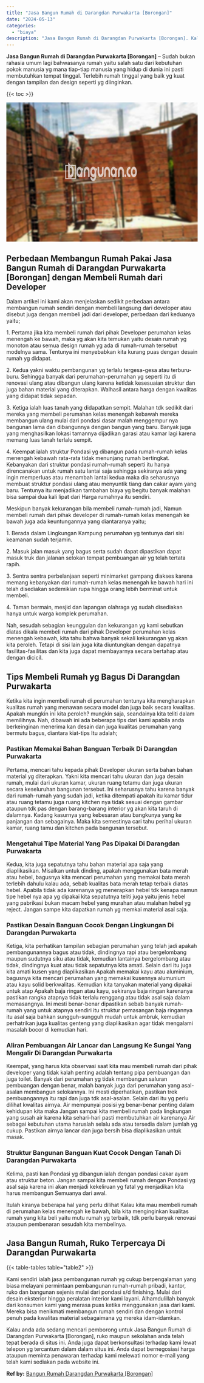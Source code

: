 ```yaml
---
title: "Jasa Bangun Rumah di Darangdan Purwakarta [Borongan]"
date: "2024-05-13"
categories: 
  - "biaya"
description: "Jasa Bangun Rumah di Darangdan Purwakarta [Borongan]. Kalau anda ada sedang mencari pemborong untuk Jasa Bangun Rumah di Darangdan Purwakarta [Borongan], r..."
---
```


**Jasa Bangun Rumah di Darangdan Purwakarta \[Borongan\]** – Sudah bukan rahasia umum lagi bahwasanya rumah yaitu salah satu dari kebutuhan pokok manusia yg mana tiap-tiap manusia yang hidup di dunia ini pasti membutuhkan tempat tinggal. Terlebih rumah tinggal yang baik yg kuat dengan tampilan dan design seperti yg diinginkan.

{{< toc >}}

![Jasa Bangun Rumah di Darangdan Purwakarta [Borongan]](/images/borong-bangunan-29.png)

## Perbedaan Membangun Rumah Pakai Jasa Bangun Rumah di Darangdan Purwakarta \[Borongan\] dengan Membeli Rumah dari Developer

Dalam artikel ini kami akan menjelaskan sedikit perbedaan antara membangun rumah sendiri dengan membeli langsung dari developer atau disebut juga dengan membeli jadi dari developer, perbedaan dari keduanya yaitu;

1\. Pertama jika kita membeli rumah dari pihak Developer perumahan kelas menengah ke bawah, maka yg akan kita temukan yaitu desain rumah yg monoton atau semua design rumah yg ada di rumah-rumah tersebut modelnya sama. Tentunya ini menyebabkan kita kurang puas dengan desain rumah yg didapat.

2\. Kedua yakni waktu pembangunan yg terlalu tergesa-gesa atau terburu-buru. Sehingga banyak dari perumahan-perumahan yg seperti itu di renovasi ulang atau dibangun ulang karena ketidak kesesuaian struktur dan juga bahan material yang diterapkan. Walhasil antara harga dengan kwalitas yang didapat tidak sepadan.

3\. Ketiga ialah luas tanah yang didapatkan sempit. Malahan tdk sedikit dari mereka yang membeli perumahan kelas menengah kebawah mereka membangun ulang mulai dari pondasi dasar malah menggempur nya bangunan lama dan dibangunnya dengan bangun yang baru. Banyak juga yang menghasilkan lokasi tamannya dijadikan garasi atau kamar lagi karena memang luas tanah terlalu sempit.

4\. Keempat ialah struktur Pondasi yg dibangun pada rumah-rumah kelas menengah kebawah rata-rata tidak menunjang rumah bertingkat. Kebanyakan dari struktur pondasi rumah-rumah seperti itu hanya direncanakan untuk rumah satu lantai saja sehingga sekiranya ada yang ingin memperluas atau menambah lantai kedua maka dia seharusnya membuat struktur pondasi ulang atau menyuntik tiang dan cakar ayam yang baru. Tentunya itu menjadikan tambahan biaya yg begitu banyak malahan bisa sampai dua kali lipat dari Harga rumahnya itu sendiri.

Meskipun banyak kekurangan bila membeli rumah-rumah jadi, Namun membeli rumah dari pihak developer di rumah-rumah kelas menengah ke bawah juga ada keuntungannya yang diantaranya yaitu;

1\. Berada dalam Lingkungan Kampung perumahan yg tentunya dari sisi keamanan sudah terjamin.

2\. Masuk jalan masuk yang bagus serta sudah dapat dipastikan dapat masuk truk dan jalanan selokan tempat pembuangan air yg telah tertata rapih.

3\. Sentra sentra perbelanjaan seperti minimarket gampang diakses karena memang kebanyakan dari rumah-rumah kelas menengah ke bawah hari ini telah disediakan sedemikian rupa hingga orang lebih berminat untuk membeli.

4\. Taman bermain, mesjid dan lapangan olahraga yg sudah disediakan hanya untuk warga komplek perumahan.

Nah, sesudah sebagian keunggulan dan kekurangan yg kami sebutkan diatas dikala membeli rumah dari pihak Developer perumahan kelas menengah kebawah, kita tahu bahwa banyak sekali kekurangan yg akan kita peroleh. Tetapi di sisi lain juga kita diuntungkan dengan dapatnya fasilitas-fasilitas dan kita juga dapat membayarnya secara bertahap atau dengan dicicil.

## Tips Membeli Rumah yg Bagus Di Darangdan Purwakarta

Ketika kita ingin membeli rumah di perumahan tentunya kita mengharapkan kualitas rumah yang menawan secara model dan juga baik secara kwalitas. Apakah mungkin ini kita peroleh? mungkin saja, seandainya kita teliti dalam memilihnya. Nah, dibawah ini ada beberapa tips dari kami apabila anda berkeinginan menerima kan desain dan juga kualitas perumahan yang bermutu bagus, diantara kiat-tips Itu adalah;

### Pastikan Memakai Bahan Banguan Terbaik Di Darangdan Purwakarta

Pertama, mencari tahu kepada pihak Developer ukuran serta bahan bahan material yg diterapkan. Yakni kita mencari tahu ukuran dan juga desain rumah, mulai dari ukuran kamar, ukuran ruang tetamu dan juga ukuran secara keseluruhan bangunan tersebut. Ini seharusnya tahu karena banyak dari rumah-rumah yang sudah jadi, ketika ditempati apakah itu kamar tidur atau ruang tetamu juga ruang kitchen nya tidak sesuai dengan gambar ataupun tdk pas dengan barang-barang interior yg akan kita taruh di dalamnya. Kadang kasurnya yang kebesaran atau bangkunya yang ke panjangan dan sebagainya. Maka kita semestinya cari tahu perihal ukuran kamar, ruang tamu dan kitchen pada bangunan tersebut.

### Mengetahui Tipe Material Yang Pas Dipakai Di Darangdan Purwakarta

Kedua, kita juga sepatutnya tahu bahan material apa saja yang diaplikasikan. Misalkan untuk dinding, apakah menggunakan bata merah atau hebel, bagusnya kita mencari perumahan yang memakai bata merah terlebih dahulu kalau ada, sebab kualitas bata merah tetap terbaik diatas hebel. Apabila tidak ada karenanya yg menerapkan hebel tdk kenapa namun tipe hebel nya apa yg dipakai kita sepatutnya teliti juga yaitu jenis hebel yang pabrikasi bukan macam hebel yang murahan atau malahan hebel yg reject. Jangan sampe kita dapatkan rumah yg memkai material asal saja.

### Pastikan Desain Banguan Cocok Dengan Lingkungan Di Darangdan Purwakarta

Ketiga, kita perhatikan tampilan sebagian perumahan yang telah jadi apakah pembangunannya bagus atau tidak, dindingnya rapi atau bergelombang maupun sudutnya siku atau tidak, kemudian lantainya bergelombang atau tidak, dindingnya kuat atau tidak sepatutnya kita amati. Selain dari itu juga kita amati kusen yang diaplikasikan Apakah memakai kayu atau aluminium, bagusnya kita mencari perumahan yang memakai kusennya alumunium atau kayu solid berkwalitas. Kemudian kita tanyakan material yang dipakai untuk atap Apakah baja ringan atau kayu, sekiranya baja ringan karenanya pastikan rangka atapnya tidak terlalu renggang atau tidak asal saja dalam memasangnya. Ini mesti benar-benar dipastikan sebab banyak rumah-rumah yang untuk atapnya sendiri itu struktur pemasangan baja ringannya itu asal saja bahkan sungguh-sungguh mudah untuk ambruk, kemudian perhatrikan juga kualitas genteng yang diaplikasikan agar tidak mengalami masalah bocor di kemudian hari.

### Aliran Pembuangan Air Lancar dan Langsung Ke Sungai Yang Mengalir Di Darangdan Purwakarta

Keempat, yang harus kita observasi saat kita mau membeli rumah dari pihak developer yang tidak kalah penting adalah tentang pipa pembuangan dan juga toilet. Banyak dari perumahan yg tidak membangun saluran pembuangan dengan benar, malah banyak juga dari perumahan yang asal-asalan membangun selokannya. Ini mesti diperhatikan, pastikan trek pembuangannya itu rapi dan juga tdk asal-asalan. Selain dari itu yg perlu dilihat kwalitas airnya. Air mempunyai posisi yg benar-benar penting dalam kehidupan kita maka Jangan sampai kita membeli rumah pada lingkungan yang susah air karena kita sehari-hari pasti membutuhkan air karenanya Air sebagai kebutuhan utama haruslah selalu ada atau tersedia dalam jumlah yg cukup. Pastikan airnya lancar dan juga bersih bisa diaplikasikan untuk masak.

### Struktur Bangunan Banguan Kuat Cocok Dengan Tanah Di Darangdan Purwakarta

Kelima, pasti kan Pondasi yg dibangun ialah dengan pondasi cakar ayam atau struktur beton. Jangan sampai kita membeli rumah dengan Pondasi yg asal saja karena ini akan menjadi kekeliruan yg fatal yg menjadikan kita harus membangun Semuanya dari awal.

Itulah kiranya beberapa hal yang perlu dilihat Kalau kita mau membeli rumah di perumahan kelas menengah ke bawah, bila kita menginginkan kualitas rumah yang kita beli yaitu mutu rumah yg terbaik, tdk perlu banyak renovasi ataupun pembenaran sesudah kita membelinya.

## Jasa Bangun Rumah, Ruko Terpercaya Di Darangdan Purwakarta

{{< table-tables table="table2" >}}

Kami sendiri ialah jasa pembangunan rumah yg cukup berpengalaman yang biasa melayani permintaan pembangunan rumah-rumah pribadi, kantor, ruko dan bangunan sejenis mulai dari pondasi s/d finishing. Mulai dari desain eksterior hingga peralatan interior kami layani. Alhamdulillah banyak dari konsumen kami yang merasa puas ketika menggunakan jasa dari kami. Mereka bisa menikmati membangun rumah sendiri dan dengan kontrol penuh pada kwalitas material sebagaimana yg mereka idam-idamkan.

Kalau anda ada sedang mencari pemborong untuk Jasa Bangun Rumah di Darangdan Purwakarta \[Borongan\], ruko maupun sekolahan anda telah tepat berada di situs ini. Anda juga dapat berkonsultasi terhadap kami lewat telepon yg tercantum dalam dalam situs ini. Anda dapat bernegosiasi harga ataupun meminta penawaran terhadap kami melewati nomor e-mail yang telah kami sediakan pada website ini.

**Ref by:** [Bangun Rumah Darangdan Purwakarta [Borongan]](https://id.wikipedia.org/wiki/Bangun)

